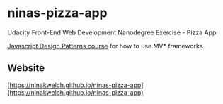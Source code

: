 # ninas-pizza-app
Udacity Front-End Web Development Nanodegree Exercise - Pizza App

[Javascript Design Patterns course](https://www.udacity.com/course/javascript-design-patterns--ud989) for how to use MV* frameworks.

## Website

[https://ninakwelch.github.io/ninas-pizza-app](https://ninakwelch.github.io/ninas-pizza-app)

